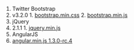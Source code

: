 1. Twitter Bootstrap
  1. v3.2.0
    1. [bootstrap.min.css](https://cdn.rawgit.com/twbs/bootstrap/v3.2.0/dist/css/bootstrap.min.css)
    2. [bootstrap.min.js](https://cdn.rawgit.com/twbs/bootstrap/v3.2.0/dist/js/bootstrap.min.js)
1. jQuery
  1. 2.1.1
    1. [jquery.min.js](https://cdn.rawgit.com/jquery/jquery/2.1.1/dist/jquery.min.js)
1. AngularJS
  1. [angular.min.js 1.3.0-rc.4](https://ajax.googleapis.com/ajax/libs/angularjs/1.3.0-rc.4/angular.min.js)
